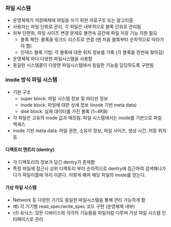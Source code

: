 ### 파일 시스템
- 운영체제가 저장매체에 파일을 쓰기 위한 자료구조 또는 알고리즘
- 사용자는 파일 단위로 관리, 각 파일은 내부적으로 블록 단위로 관리됨
- 외부 단편화, 파일 사이즈 변경 문제로 불연속 공간에 파일 저장 기능 지원 필요
  - 블록 체인: 블록을 링크드 리스트로 연결 (맨 처음 블록부터 순차적으로 따라가야 함)
  - 인덱스 블록 기법: 각 블록에 대한 위치 정보를 기록 (각 블록을 한번에 찾아감)
- 운영체제 마다 다양한 파일시스템을 사용함
- 동일한 시스템콜이 다양한 파일시스템에서 동일한 기능을 담당하도록 구현됨

### inode 방식 파일 시스템
- 기본 구조
  - super block: 파일 시스템 정보 및 파티션 정보
  - inode block: 파일에 대한 상세 정보 (inode 기반 meta data)
  - disk block: 실제 데이터를 가진 블록 (1~4KB)
- 각 파일은 고유의 inode 값과 매칭됨. 파일 시스템에서는 inode를 기반으로 파일 액세스
- inode 기반 meta data: 파일 권한, 소유자 정보, 파일 사이즈, 생성 시간, 저장 위치 등

#### 디렉토리 엔트리 (dentry)
- 각 디렉토리의 정보가 담긴 dentry가 존재함
- 특정 파일에 접근시 상위 디렉토리 부터 순차적으로 dentry에 접근하여 검색해나가다가 파일이름에 까지 이른다. 이렇게 해여 해당 파일의 inode를 얻는다.

#### 가상 파일 시스템
- Network 등 다양한 기기도 동일한 파일시스템을 통해 관리 가능하게 함
- 예) 각 기기별 read_spec/write_spec 코드 구현 (운영체제 내부)
- cf) 유닉스: 모든 디바이스와 각각의 기능들을 파일처럼 다루며 가상 파일 시스템 인터페이스로 관리
